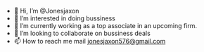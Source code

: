 - 👋 Hi, I’m @Jonesjaxon
- 👀 I’m interested in doing bussiness 
- 🌱 I’m currently working as a top associate in an upcoming firm.
- 💞️ I’m looking to collaborate on bussiness deals
- 📫 How to reach me mail jonesjaxon576@gmail.com

<!---
Jonesjaxon/Jonesjaxon is a ✨ special ✨ repository because its `README.md` (this file) appears on your GitHub profile.
You can click the Preview link to take a look at your changes.
--->
